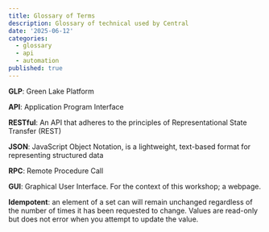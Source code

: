 ```yaml
---
title: Glossary of Terms 
description: Glossary of technical used by Central
date: '2025-06-12'
categories:
  - glossary
  - api
  - automation
published: true
---
```


**GLP**: Green Lake Platform

**API**: Application Program Interface

**RESTful**: An API that adheres to the principles of Representational State Transfer (REST)

**JSON**: JavaScript Object Notation, is a lightweight, text-based format for representing structured data

**RPC**: Remote Procedure Call

**GUI**: Graphical User Interface. For the context of this workshop; a webpage. 

**Idempotent**: an element of a set can will remain unchanged regardless of the number of times it has been requested to change. Values are read-only but does not error when you attempt to update the value.